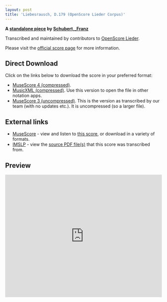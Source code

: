 ```yaml
---
layout: post
title: 'Liebesrausch, D.179 (OpenScore Lieder Corpus)'
---
```


__A [standalone piece](https://fourscoreandmore.org/openscore/lieder/Schubert%2C_Franz/_/) by [Schubert,_Franz](https://fourscoreandmore.org/openscore/lieder/Schubert%2C_Franz)__

Transcribed and maintained by contributors to [OpenScore Lieder].

Please visit the [official score page] for more information.

[official score page]: https://musescore.com/openscore-lieder-corpus/scores/7071193
[OpenScore Lieder]: https://musescore.com/openscore-lieder-corpus

## Direct Download

Click on the links below to download the score in your preferred format:
- [MuseScore 4 (compressed)](https://fourscoreandmore.org/openscore/lieder/Schubert%2C_Franz/_/Liebesrausch%2C_D.179.mscz).
- [MusicXML (compressed)](https://fourscoreandmore.org/openscore/lieder/Schubert%2C_Franz/_/Liebesrausch%2C_D.179.mxl). Use this version to open the file in other notation apps.
- [MuseScore 3 (uncompressed)](https://raw.githubusercontent.com/OpenScore/Lieder/refs/heads/main/scores/Schubert%2C_Franz/_/Liebesrausch%2C_D.179/lc7071193.mscx). This is the version as transcribed by our team (with no updates etc.). It is uncompressed (so a larger file).

## External links

- [MuseScore] - view and listen to [this score][MuseScore], or download in a variety of formats.
- [IMSLP] - view the [source PDF file(s)][IMSLP] that this score was transcribed from.

[MuseScore]: https://musescore.com/score/7071193
[IMSLP]: https://imslp.org/wiki/Special:ReverseLookup/14336

## Preview

<iframe width="100%" height="394" src="https://musescore.com/openscore-lieder-corpus/scores/7071193/embed" frameborder="0" allowfullscreen allow="autoplay; fullscreen"></iframe>

